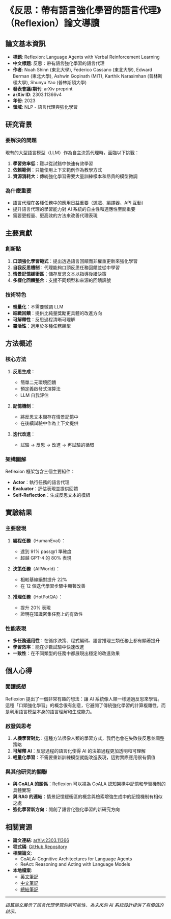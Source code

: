 # **《反思：帶有語言強化學習的語言代理》（Reflexion）論文導讀**

## 論文基本資訊
- **標題**: Reflexion: Language Agents with Verbal Reinforcement Learning
- **中文標題**: 反思：帶有語言強化學習的語言代理
- **作者**: Noah Shinn (東北大學), Federico Cassano (東北大學), Edward Berman (東北大學), Ashwin Gopinath (MIT), Karthik Narasimhan (普林斯頓大學), Shunyu Yao (普林斯頓大學)
- **發表會議/期刊**: arXiv preprint
- **arXiv ID**: 2303.11366v4
- **年份**: 2023
- **領域**: NLP - 語言代理與強化學習

## 研究背景

### 要解決的問題
現有的大型語言模型（LLM）作為自主決策代理時，面臨以下挑戰：
1. **學習效率低**：難以從試錯中快速有效學習
2. **依賴範例**：只能使用上下文範例作為教學方式
3. **資源消耗大**：傳統強化學習需要大量訓練樣本和昂貴的模型微調

### 為什麼重要
- 語言代理在各種任務中的應用日益重要（遊戲、編譯器、API 互動）
- 提升語言代理的學習能力對 AI 系統的自主性和適應性至關重要
- 需要更輕量、更高效的方法來改善代理表現

## 主要貢獻

### 創新點
1. **口頭強化學習範式**：提出透過語言回饋而非權重更新來強化學習
2. **自我反思機制**：代理能夠口頭反思任務回饋並從中學習
3. **情景記憶緩衝區**：儲存反思文本以指導後續決策
4. **多樣化回饋整合**：支援不同類型和來源的回饋訊號

### 技術特色
- **輕量化**：不需要微調 LLM
- **細緻回饋**：提供比純量獎勵更具體的改進方向
- **可解釋性**：反思過程清晰可理解
- **靈活性**：適用於多種任務類型

## 方法概述

### 核心方法
1. **反思生成**：
   - 簡單二元環境回饋
   - 預定義啟發式演算法
   - LLM 自我評估

2. **記憶機制**：
   - 將反思文本儲存在情景記憶中
   - 在後續試驗中作為上下文提供

3. **迭代改進**：
   - 試驗 → 反思 → 改進 → 再試驗的循環

### 架構圖解
Reflexion 框架包含三個主要組件：
- **Actor**：執行任務的語言代理
- **Evaluator**：評估表現並提供回饋
- **Self-Reflection**：生成反思文本的模組

## 實驗結果

### 主要發現
1. **編程任務**（HumanEval）：
   - 達到 91% pass@1 準確度
   - 超越 GPT-4 的 80% 表現

2. **決策任務**（AlfWorld）：
   - 相較基線絕對提升 22%
   - 在 12 個迭代學習步驟中顯著改善

3. **推理任務**（HotPotQA）：
   - 提升 20% 表現
   - 證明在知識密集任務上的有效性

### 性能表現
- **多任務適用性**：在循序決策、程式編碼、語言推理三類任務上都有顯著提升
- **學習效率**：能在少數試驗中快速改進
- **一致性**：在不同類型的任務中都展現出穩定的改進效果

## 個人心得

### 閱讀感想
Reflexion 提出了一個非常有趣的想法：讓 AI 系統像人類一樣透過反思來學習。這種「口頭強化學習」的概念很有創意，它避開了傳統強化學習的計算複雜性，而是利用語言模型本身的語言理解和生成能力。

### 啟發與思考
1. **人機學習對比**：這種方法很像人類的學習方式，我們也會在失敗後反思並調整策略
2. **可解釋 AI**：反思過程的語言化使得 AI 的決策過程更加透明和可理解
3. **輕量化學習**：不需要重新訓練模型就能改進表現，這對實際應用很有價值

### 與其他研究的關聯
- **與 CoALA 的關係**：Reflexion 可以視為 CoALA 認知架構中記憶和學習機制的具體實現
- **與 RAG 的連結**：情景記憶緩衝區的概念與檢索增強生成中的記憶機制有相似之處
- **強化學習新方向**：開創了語言化強化學習的新研究方向

## 相關資源
- **論文連結**: [arXiv:2303.11366](https://arxiv.org/abs/2303.11366)
- **程式碼**: [GitHub Repository](https://github.com/noahshinn024/reflexion)
- **相關論文**: 
  - CoALA: Cognitive Architectures for Language Agents
  - ReAct: Reasoning and Acting with Language Models
- **本地檔案**:
  - [英文筆記](../papers/2025/nlp/reflexion-language-agents-with-verbal-reinforcement-learning/reflexion_en.md)
  - [中文筆記](../papers/2025/nlp/reflexion-language-agents-with-verbal-reinforcement-learning/reflexion_zh.md)
  - [總結筆記](../papers/2025/nlp/reflexion-language-agents-with-verbal-reinforcement-learning/reflexion_summary.md)

---

*這篇論文展示了語言代理學習的新可能性，為未來的 AI 系統設計提供了有價值的啟示。*